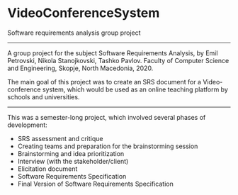 # VideoConferenceSystem
Software requirements analysis group project

-------------

A group project for the subject Software Requirements Analysis, by Emil Petrovski, Nikola Stanojkovski, Tashko Pavlov. 
Faculty of Computer Science and Engineering, Skopje, North Macedonia, 2020.

The main goal of this project was to create an SRS document for a Video-conference system, which would be used as an online teaching platform by schools and universities.

-------------

This was a semester-long project, which involved several phases of development: 

- SRS assessment and critique
- Creating teams and preparation for the brainstorming session
- Brainstorming and idea prioritization
- Interview (with the stakeholder/client)
- Elicitation document
- Software Requirements Specification
- Final Version of Software Requirements Specification
